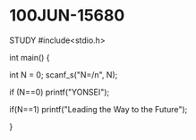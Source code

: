 # 100JUN-15680
STUDY
#include<stdio.h>

int main() {

   int N = 0;
   scanf_s("N=/n", N);

   if (N==0)
      printf("YONSEI");

   if(N==1)
      printf("Leading the Way to the Future");
   
}
